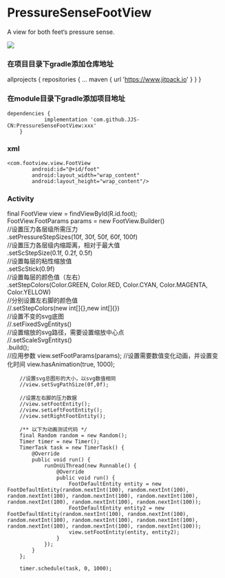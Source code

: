 # PressureSenseFootView
A view for both feet‘s pressure sense.

[![](https://www.jitpack.io/v/JJS-CN/PressureSenseFootView.svg)](https://www.jitpack.io/#JJS-CN/PressureSenseFootView)

### 在项目目录下gradle添加仓库地址
allprojects {
		repositories {
			...
			maven { url 'https://www.jitpack.io' }
		}
	}

### 在module目录下gradle添加项目地址
	dependencies {
    	        implementation 'com.github.JJS-CN:PressureSenseFootView:xxx'
    	}

### xml
    <com.footview.view.FootView
            android:id="@+id/foot"
            android:layout_width="wrap_content"
            android:layout_height="wrap_content"/>


### Activity
 final FootView view = findViewById(R.id.foot);<Br/>
        FootView.FootParams params = new FootView.Builder()<Br/>
                //设置压力各层级所需压力<Br/>
                .setPressureStepSizes(10f, 30f, 50f, 60f, 100f)<Br/>
                //设置压力各层级内缩距离，相对于最大值<Br/>
                .setScStepSize(0.1f, 0.2f, 0.5f)<Br/>
                //设置每层的粘性缩放值<Br/>
                .setScStick(0.9f)<Br/>
                //设置每层的颜色值（左右）<Br/>
                .setStepColors(Color.GREEN, Color.RED, Color.CYAN, Color.MAGENTA, Color.YELLOW)<Br/>
                //分别设置左右脚的颜色值<Br/>
                //.setStepColors(new int[]{},new int[]{})<Br/>
                //设置不变的svg底图<Br/>
                //.setFixedSvgEntitys()<Br/>
                //设置缩放的svg路径，需要设置缩放中心点<Br/>
                //.setScaleSvgEntitys()<Br/>
                .build();<Br/>
        //应用参数
        view.setFootParams(params);
        //设置需要数值变化动画，并设置变化时间
        view.hasAnimation(true, 1000);

        //设置svg总图形的大小，以svg数值相同
        //view.setSvgPathSize(0f,0f);

        //设置左右脚的压力数据
        //view.setFootEntity();
        //view.setLeftFootEntity();
        //view.setRightFootEntity();

        /** 以下为动画测试代码 */
        final Random random = new Random();
        Timer timer = new Timer();
        TimerTask task = new TimerTask() {
            @Override
            public void run() {
                runOnUiThread(new Runnable() {
                    @Override
                    public void run() {
                        FootDefaultEntity entity = new FootDefaultEntity(random.nextInt(100), random.nextInt(100), random.nextInt(100), random.nextInt(100), random.nextInt(100), random.nextInt(100), random.nextInt(100), random.nextInt(100));
                        FootDefaultEntity entity2 = new FootDefaultEntity(random.nextInt(100), random.nextInt(100), random.nextInt(100), random.nextInt(100), random.nextInt(100), random.nextInt(100), random.nextInt(100), random.nextInt(100));
                        view.setFootEntity(entity, entity2);
                    }
                });
            }
        };

        timer.schedule(task, 0, 1000);
